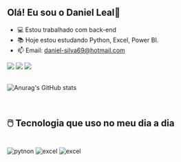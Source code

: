 ## Olá! Eu sou o Daniel Leal👋

- 💻 Estou trabalhado com back-end
- 📚 Hoje estou estudando Python, Excel, Power BI.
- 📫 Email: daniel-silva69@hotmail.com

 <div> 
  <a href="https://discord.com/channels/@me" target="_blank"><img src="https://img.shields.io/badge/Discord-7289DA?style=for-the-badge&logo=discord&logoColor=white" target="_blank"></a>
  <a href="mailto:daniel-silva69@hotmail.com"><img src="https://img.shields.io/badge/-Hotmail-%23333?style=for-the-badge&logo=hotmail&logoColor=white" target="_blank"></a>
  <a href="https://www.linkedin.com/in/danielsilvaleal/" target="_blank"><img src="https://img.shields.io/badge/-LinkedIn-%230077B5?style=for-the-badge&logo=linkedin&logoColor=white" target="_blank"></a>
</div><br>

![Anurag's GitHub stats](https://github-readme-stats.vercel.app/api?username=danielautomate&show_icons=true&theme=radical)

<br> <!-- Adicionado para pular uma linha aqui -->
## 🖱️ Tecnologia que uso no meu dia a dia 
<div style ="display: inlene-block"><br/>
  <img align ="center" alt="pytnon"src="https://img.shields.io/badge/Python-14354C?style=for-the-badge&logo=python&logoColor=white" />  
  <img align ="center" alt="excel"src="https://img.shields.io/badge/Microsoft_Excel-217346?style=for-the-badge&logo=microsoft-excel&logoColor=white" />  
  <img align ="center" alt="excel"src="https://img.shields.io/badge/Udemy-EC5252?style=for-the-badge&logo=Udemy&logoColor=whit" />  



